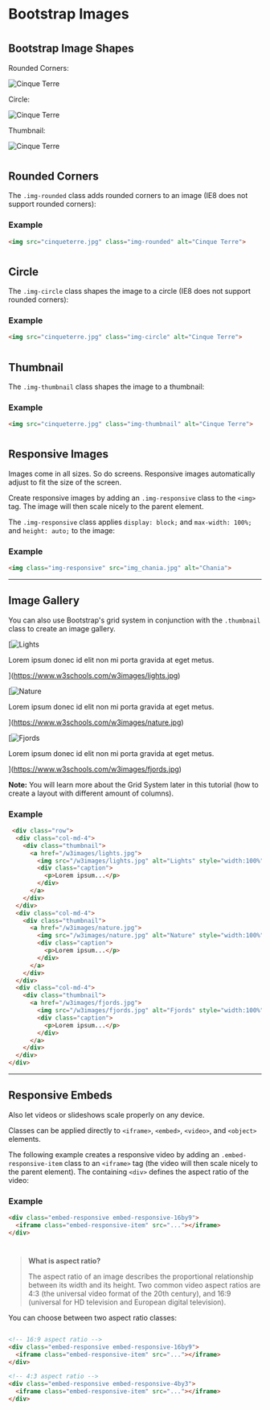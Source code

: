 Bootstrap Images
================

# 

#  

Bootstrap Image Shapes
----------------------

Rounded Corners:

![Cinque Terre](https://www.w3schools.com/bootstrap/paris.jpg)

Circle:

![Cinque Terre](https://www.w3schools.com/bootstrap/newyork.jpg)

Thumbnail:

![Cinque Terre](https://www.w3schools.com/bootstrap/sanfran.jpg)

# 

Rounded Corners
---------------

The `.img-rounded` class adds rounded corners to an image (IE8 does not support rounded corners):

### Example

``` html
<img src="cinqueterre.jpg" class="img-rounded" alt="Cinque Terre">
```

# 

Circle
------

The `.img-circle` class shapes the image to a circle (IE8 does not support rounded corners):

### Example

``` html
<img src="cinqueterre.jpg" class="img-circle" alt="Cinque Terre">
```

# 

Thumbnail
---------

The `.img-thumbnail` class shapes the image to a thumbnail:

### Example

``` html
<img src="cinqueterre.jpg" class="img-thumbnail" alt="Cinque Terre">
```

# 

# 

Responsive Images
-----------------

Images come in all sizes. So do screens. Responsive images automatically adjust to fit the size of the screen.

Create responsive images by adding an `.img-responsive` class to the `<img>` tag. The image will then scale nicely to the parent element.

The `.img-responsive` class applies `display: block;` and `max-width: 100%;` and `height: auto;` to the image:

### Example

``` html
<img class="img-responsive" src="img_chania.jpg" alt="Chania">
```

* * * * *

Image Gallery
-------------

You can also use Bootstrap's grid system in conjunction with the `.thumbnail` class to create an image gallery.

[![Lights](https://www.w3schools.com/w3images/lights.jpg)

Lorem ipsum donec id elit non mi porta gravida at eget metus.

](https://www.w3schools.com/w3images/lights.jpg)

[![Nature](https://www.w3schools.com/w3images/nature.jpg)

Lorem ipsum donec id elit non mi porta gravida at eget metus.

](https://www.w3schools.com/w3images/nature.jpg)

[![Fjords](https://www.w3schools.com/w3images/fjords.jpg)

Lorem ipsum donec id elit non mi porta gravida at eget metus.

](https://www.w3schools.com/w3images/fjords.jpg)

**Note:** You will learn more about the Grid System later in this tutorial (how to create a layout with different amount of columns).

### Example

``` HTML
 <div class="row">
  <div class="col-md-4">
    <div class="thumbnail">
      <a href="/w3images/lights.jpg">
        <img src="/w3images/lights.jpg" alt="Lights" style="width:100%">
        <div class="caption">
          <p>Lorem ipsum...</p>
        </div>
      </a>
    </div>
  </div>
  <div class="col-md-4">
    <div class="thumbnail">
      <a href="/w3images/nature.jpg">
        <img src="/w3images/nature.jpg" alt="Nature" style="width:100%">
        <div class="caption">
          <p>Lorem ipsum...</p>
        </div>
      </a>
    </div>
  </div>
  <div class="col-md-4">
    <div class="thumbnail">
      <a href="/w3images/fjords.jpg">
        <img src="/w3images/fjords.jpg" alt="Fjords" style="width:100%">
        <div class="caption">
          <p>Lorem ipsum...</p>
        </div>
      </a>
    </div>
  </div>
</div>
```

* * * * *

Responsive Embeds
-----------------

Also let videos or slideshows scale properly on any device.

Classes can be applied directly to `<iframe>`, `<embed>`, `<video>`, and `<object>` elements.

The following example creates a responsive video by adding an `.embed-responsive-item` class to an `<iframe>` tag (the video will then scale nicely to the parent element). The containing `<div>` defines the aspect ratio of the video:

### Example

``` HTML
<div class="embed-responsive embed-responsive-16by9">
  <iframe class="embed-responsive-item" src="..."></iframe>
</div>
```

# 

> **What is aspect ratio?**
> 
> The aspect ratio of an image describes the proportional relationship between its width and its height. Two common video aspect ratios are 4:3 (the universal video format of the 20th century), and 16:9 (universal for HD television and European digital television).

You can choose between two aspect ratio classes:

``` HTML

<!-- 16:9 aspect ratio -->
<div class="embed-responsive embed-responsive-16by9">
  <iframe class="embed-responsive-item" src="..."></iframe>
</div>

<!-- 4:3 aspect ratio -->
<div class="embed-responsive embed-responsive-4by3">
  <iframe class="embed-responsive-item" src="..."></iframe>
</div>

```